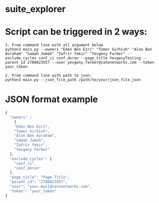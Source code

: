 # suite_explorer

# Script can be triggered in 2 ways:
    1. From command line with all argument below
    python3 main.py --owners "Eden Ben Ezri" "Tomer Girhish" "Alon Ben Avraham" "Samah Jumah" "Zafrir Yakir" "Yevgeny Farber" --exclude_cycles conf_ci conf_doron --page_title YevgenyTesting --parent_id 2780823557 --user yevgeny.farber@catonetworks.com --token your_token
    
    2. From command line with path to json:
    python3 main.py --json_file_path /path/to/your/json_file.json

# JSON format example

```javascript
{
  "owners" :
    [
    "Eden Ben Ezri",
    "Tomer Girhish",
    "Alon Ben Avraham",
    "Samah Jumah",
    "Zafrir Yakir",
    "Yevgeny Farber"
  ],
  "exclude_cycles": [
    "conf_ci",
    "conf_doron"
  ],
  "page_title": "Page Title",
  "parent_id": "2780823557",
  "user": "your.mail@catonetworks.com",
  "token": "your_token"
}
```